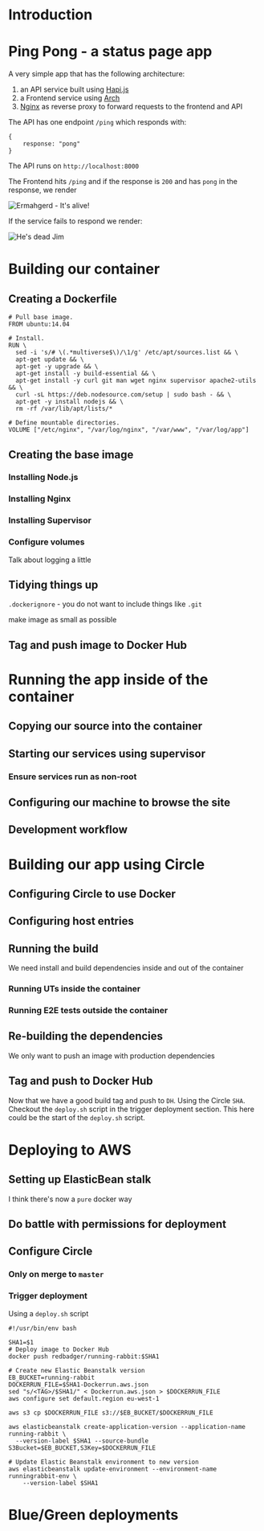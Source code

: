 # Introduction

# Ping Pong - a status page app
A very simple app that has the following architecture:

1. an API service built using [Hapi.js](http://hapijs.com/)
2. a Frontend service using [Arch](https://github.com/redbadger/arch)
3. [Nginx](http://nginx.org/) as reverse proxy to forward requests to the frontend and API

The API has one endpoint `/ping` which responds with:

```
{
	response: "pong"
}
```

The API runs on `http://localhost:8000`

The Frontend hits `/ping` and if the response is `200` and has `pong` in the response, we render

![Ermahgerd - It's alive!](http://www.bluetrain.ca/wp-content/uploads/its_alive.jpg)

If the service fails to respond we render:

![He's dead Jim](https://spiritualmusclehead.files.wordpress.com/2013/04/hes-dead-jim.jpg)


# Building our container
## Creating a Dockerfile

```
# Pull base image.
FROM ubuntu:14.04

# Install.
RUN \
  sed -i 's/# \(.*multiverse$\)/\1/g' /etc/apt/sources.list && \
  apt-get update && \
  apt-get -y upgrade && \
  apt-get install -y build-essential && \
  apt-get install -y curl git man wget nginx supervisor apache2-utils && \
  curl -sL https://deb.nodesource.com/setup | sudo bash - && \
  apt-get -y install nodejs && \
  rm -rf /var/lib/apt/lists/*

# Define mountable directories.
VOLUME ["/etc/nginx", "/var/log/nginx", "/var/www", "/var/log/app"]
```

## Creating the base image
### Installing Node.js
### Installing Nginx
### Installing Supervisor
### Configure volumes

Talk about logging a little

## Tidying things up
`.dockerignore` - you do not want to include things like `.git`

make image as small as possible

## Tag and push image to Docker Hub

# Running the app inside of the container
## Copying our source into the container
## Starting our services using supervisor
### Ensure services run as non-root
## Configuring our machine to browse the site
## Development workflow

# Building our app using Circle
## Configuring Circle to use Docker
## Configuring host entries
## Running the build

We need install and build dependencies inside and out of the container

### Running UTs inside the container
### Running E2E tests outside the container
## Re-building the dependencies

We only want to push an image with production dependencies

## Tag and push to Docker Hub

Now that we have a good build tag and push to `DH`. Using the Circle `SHA`. Checkout the `deploy.sh` script in the trigger deployment section. This here could be the start of the `deploy.sh` script.

# Deploying to AWS
## Setting up ElasticBean stalk

I think there's now a `pure` docker way

## Do battle with permissions for deployment
## Configure Circle
### Only on merge to `master`
### Trigger deployment

Using a `deploy.sh` script

```
#!/usr/bin/env bash

SHA1=$1
# Deploy image to Docker Hub
docker push redbadger/running-rabbit:$SHA1

# Create new Elastic Beanstalk version
EB_BUCKET=running-rabbit
DOCKERRUN_FILE=$SHA1-Dockerrun.aws.json
sed "s/<TAG>/$SHA1/" < Dockerrun.aws.json > $DOCKERRUN_FILE
aws configure set default.region eu-west-1

aws s3 cp $DOCKERRUN_FILE s3://$EB_BUCKET/$DOCKERRUN_FILE

aws elasticbeanstalk create-application-version --application-name running-rabbit \
  --version-label $SHA1 --source-bundle S3Bucket=$EB_BUCKET,S3Key=$DOCKERRUN_FILE

# Update Elastic Beanstalk environment to new version
aws elasticbeanstalk update-environment --environment-name runningrabbit-env \
    --version-label $SHA1
```

# Blue/Green deployments